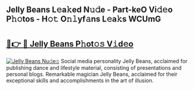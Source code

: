 ## Jelly Beans L𝚎a𝚔ed N𝚞𝚍e - Part-keO Vi𝚍𝚎o P𝚑𝚘tos - H𝚘𝚝 O𝚗𝚕yf𝚊ns L𝚎a𝚔s WCUmG

# <h2><a href="http://kf9aggd.oniu.top/?m=Jelly+Beans">🔗👉 🔴 Jelly Beans P𝚑ot𝚘𝚜 V𝚒d𝚎o</a></h2>

[![Jelly Beans Nu𝚍e𝚜](https://i.imgur.com/0qMVB7G.gif)](http://kf9aggd.oniu.top/?m=Jelly+Beans)
Social media personality Jelly Beans, acclaimed for publishing dance and lifestyle material, consisting of presentations and personal blogs. Remarkable magician Jelly Beans, acclaimed for their exceptional skills and accomplishments in the art of illusion.  
